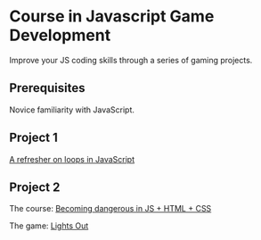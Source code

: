 # Course in Javascript Game Development

Improve your JS coding skills through a series of gaming projects.

## Prerequisites

Novice familiarity with JavaScript. 

## Project 1

[A refresher on loops in JavaScript](https://github.com/mikegagnon/loops)


## Project 2

The course: [Becoming dangerous in JS + HTML + CSS](https://github.com/mikegagnon/lights-out/blob/master/README.md)

The game: [Lights Out](https://mikegagnon.github.io/lights-out/)

##
